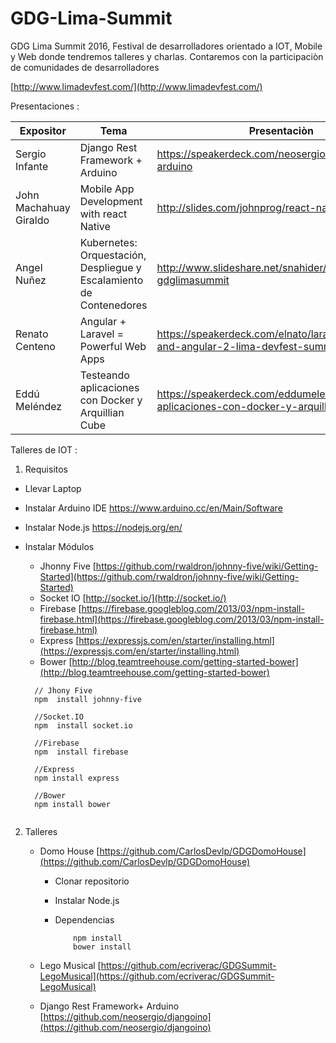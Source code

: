 # GDG-Lima-Summit

GDG Lima Summit 2016, Festival de desarrolladores orientado a IOT, Mobile y Web donde tendremos talleres y charlas. Contaremos con la participaciòn de comunidades de desarrolladores 

[http://www.limadevfest.com/](http://www.limadevfest.com/)

Presentaciones :

Expositor | Tema  | Presentaciòn | Github
------------ | ------------- | ------------- | -------------
Sergio Infante | Django Rest Framework + Arduino | https://speakerdeck.com/neosergio/django-plus-arduino | https://github.com/neosergio/djangoino
John Machahuay Giraldo | Mobile App Development with react Native | http://slides.com/johnprog/react-native#/ | https://github.com/JohnProg/react-native-youtube-clone
Angel Nuñez | Kubernetes: Orquestación, Despliegue y Escalamiento de Contenedores | http://www.slideshare.net/snahider/kubernetes-gdglimasummit | https://github.com/snahider/kubernetes-gdgsummit16
Renato Centeno | Angular + Laravel = Powerful Web Apps | https://speakerdeck.com/elnato/laravel-5-dot-3-and-angular-2-lima-devfest-summit-2016 | https://github.com/elnato/laravel-angular-limadevfest-2016
Eddú Meléndez | Testeando aplicaciones con Docker y Arquillian Cube | https://speakerdeck.com/eddumelendez/testeando-aplicaciones-con-docker-y-arquillian-cube | https://github.com/eddumelendez/arquillian-cube-maven-demos

Talleres de IOT :

1. Requisitos 

  - Llevar Laptop
  - Instalar Arduino IDE https://www.arduino.cc/en/Main/Software
  - Instalar Node.js https://nodejs.org/en/
  - Instalar Módulos
  
    - Jhonny Five [https://github.com/rwaldron/johnny-five/wiki/Getting-Started](https://github.com/rwaldron/johnny-five/wiki/Getting-Started)
    - Socket IO [http://socket.io/](http://socket.io/)
    - Firebase [https://firebase.googleblog.com/2013/03/npm-install-firebase.html](https://firebase.googleblog.com/2013/03/npm-install-firebase.html)
    - Express [https://expressjs.com/en/starter/installing.html](https://expressjs.com/en/starter/installing.html)
    - Bower [http://blog.teamtreehouse.com/getting-started-bower](http://blog.teamtreehouse.com/getting-started-bower)
    
    
    
    ```
      // Jhony Five
      npm  install johnny-five
      
      //Socket.IO
      npm  install socket.io
      
      //Firebase
      npm  install firebase
      
      //Express
      npm install express
      
      //Bower
      npm install bower
      
    ```
    
2. Talleres
   
    - Domo House [https://github.com/CarlosDevlp/GDGDomoHouse](https://github.com/CarlosDevlp/GDGDomoHouse)
      * Clonar repositorio
      * Instalar Node.js
      * Dependencias
      
        ```
            npm install
            bower install
        ```
    
    - Lego Musical [https://github.com/ecriverac/GDGSummit-LegoMusical](https://github.com/ecriverac/GDGSummit-LegoMusical)
    
    - Django Rest Framework+ Arduino [https://github.com/neosergio/djangoino](https://github.com/neosergio/djangoino)
    
    
   
  
